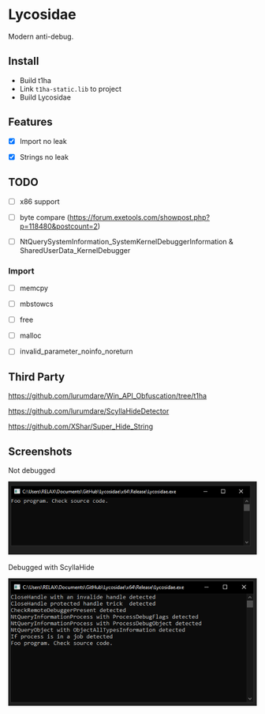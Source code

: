 # Lycosidae

Modern anti-debug.

## Install
- Build t1ha
- Link `t1ha-static.lib` to project
- Build Lycosidae

## Features

- [x] Import no leak

- [x] Strings no leak

## TODO

- [ ] x86 support

- [ ] byte compare (https://forum.exetools.com/showpost.php?p=118480&postcount=2)

- [ ] NtQuerySystemInformation_SystemKernelDebuggerInformation & SharedUserData_KernelDebugger

### Import

- [ ] memcpy

- [ ] mbstowcs

- [ ] free

- [ ] malloc

- [ ] invalid_parameter_noinfo_noreturn

## Third Party

https://github.com/lurumdare/Win_API_Obfuscation/tree/t1ha

https://github.com/lurumdare/ScyllaHideDetector

https://github.com/XShar/Super_Hide_String

## Screenshots

Not debugged

![not_debugged.png](img/not_debugged.png)

Debugged with ScyllaHide

![debugged_scyllahide.png](img/debugged_scyllahide.png)
